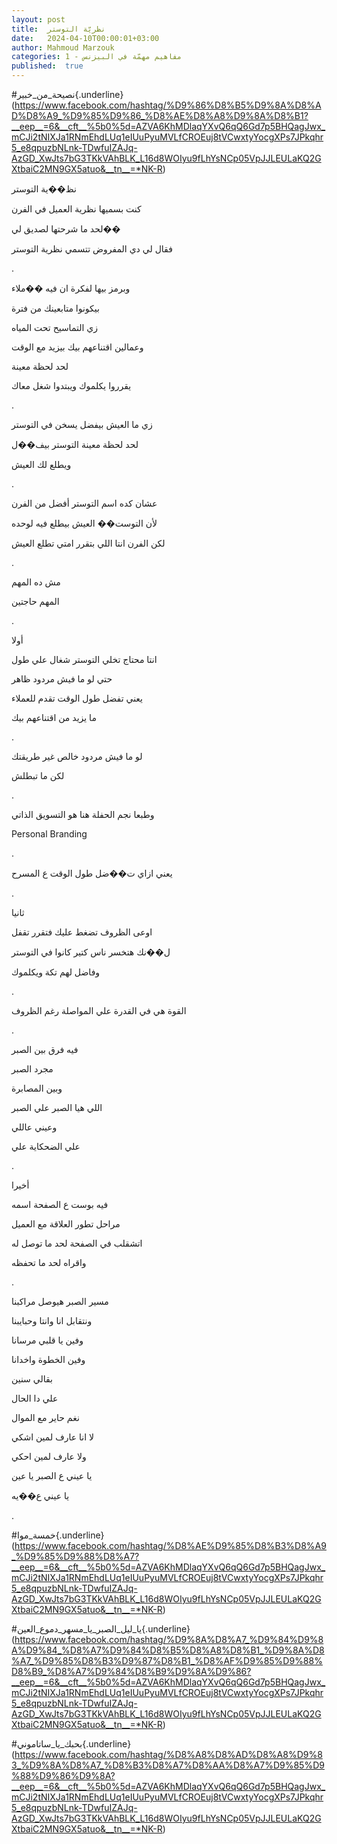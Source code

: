 ```yaml
---
layout: post
title:  نظريّة التوستر
date:   2024-04-10T00:00:01+03:00
author: Mahmoud Marzouk
categories: 1 - مفاهيم مهمّة في البيزنس
published:  true
---
```

\#نصيحة_من_خبير{.underline}(https://www.facebook.com/hashtag/%D9%86%D8%B5%D9%8A%D8%AD%D8%A9_%D9%85%D9%86_%D8%AE%D8%A8%D9%8A%D8%B1?__eep__=6&__cft__%5b0%5d=AZVA6KhMDlaqYXvQ6qQ6Gd7p5BHQagJwx_mCJi2tNIXJa1RNmEhdLUq1eIUuPyuMVLfCROEuj8tVCwxtyYocgXPs7JPkqhr5_e8qpuzbNLnk-TDwfuIZAJq-AzGD_XwJts7bG3TKkVAhBLK_L16d8WOIyu9fLhYsNCp05VpJJLEULaKQ2GXtbaiC2MN9GX5atuo&__tn__=*NK-R)

نظ��ية التوستر

كنت بسميها نظرية العميل في الفرن

لحد ما شرحتها لصديق لي��

فقال لي دي المفروض تتسمي نظرية التوستر

.

وبرمز بيها لفكرة ان فيه ��ملاء

بيكونوا متابعينك من فترة

زي التماسيح تحت المياه

وعمالين اقتناعهم بيك بيزيد مع الوقت

لحد لحظة معينة

يقرروا يكلموك ويبتدوا شغل معاك

.

زي ما العيش بيفضل يسخن في التوستر

لحد لحظة معينة التوستر بيف��ل

ويطلع لك العيش

.

عشان كده اسم التوستر أفضل من الفرن

لأن التوست�� العيش بيطلع فيه لوحده

لكن الفرن انتا اللي بتقرر امتي تطلع العيش

.

مش ده المهم

المهم حاجتين

.

أولا

انتا محتاج تخلي التوستر شغال علي طول

حتي لو ما فيش مردود ظاهر

يعني تفضل طول الوقت تقدم للعملاء

ما يزيد من اقتناعهم بيك

.

لو ما فيش مردود خالص غير طريقتك

لكن ما تبطلش

.

وطبعا نجم الحفلة هنا هو التسويق الذاتي

Personal Branding

.

يعني ازاي ت��ضل طول الوقت ع المسرح

.

ثانيا

اوعى الظروف تضغط عليك فتقرر تقفل

ل��نك هتخسر ناس كتير كانوا في التوستر

وفاضل لهم تكة ويكلموك

.

القوة هي في القدرة علي المواصلة رغم الظروف

.

فيه فرق بين الصبر

مجرد الصبر

وبين المصابرة

اللي هيا الصبر علي الصبر

وعيني عاللي

علي الضحكاية علي

.

أخيرا

فيه بوست ع الصفحة اسمه

مراحل تطور العلاقة مع العميل

اتشقلب في الصفحة لحد ما توصل له

واقراه لحد ما تحفظه

.

مسير الصبر هيوصل مراكبنا

ونتقابل انا وانتا وحبايبنا

وفين يا قلبي مرسانا

وفين الخطوة واخدانا

بقالي سنين

علي دا الحال

نغم حاير مع الموال

لا انا عارف لمين اشكي

ولا عارف لمين احكي

يا عيني ع الصبر يا عين

يا عيني ع��يه

.

\#خمسة_موا{.underline}(https://www.facebook.com/hashtag/%D8%AE%D9%85%D8%B3%D8%A9_%D9%85%D9%88%D8%A7?__eep__=6&__cft__%5b0%5d=AZVA6KhMDlaqYXvQ6qQ6Gd7p5BHQagJwx_mCJi2tNIXJa1RNmEhdLUq1eIUuPyuMVLfCROEuj8tVCwxtyYocgXPs7JPkqhr5_e8qpuzbNLnk-TDwfuIZAJq-AzGD_XwJts7bG3TKkVAhBLK_L16d8WOIyu9fLhYsNCp05VpJJLEULaKQ2GXtbaiC2MN9GX5atuo&__tn__=*NK-R)

\#يا_ليل_الصبر_يا_مسهر_دموع_العين{.underline}(https://www.facebook.com/hashtag/%D9%8A%D8%A7_%D9%84%D9%8A%D9%84_%D8%A7%D9%84%D8%B5%D8%A8%D8%B1_%D9%8A%D8%A7_%D9%85%D8%B3%D9%87%D8%B1_%D8%AF%D9%85%D9%88%D8%B9_%D8%A7%D9%84%D8%B9%D9%8A%D9%86?__eep__=6&__cft__%5b0%5d=AZVA6KhMDlaqYXvQ6qQ6Gd7p5BHQagJwx_mCJi2tNIXJa1RNmEhdLUq1eIUuPyuMVLfCROEuj8tVCwxtyYocgXPs7JPkqhr5_e8qpuzbNLnk-TDwfuIZAJq-AzGD_XwJts7bG3TKkVAhBLK_L16d8WOIyu9fLhYsNCp05VpJJLEULaKQ2GXtbaiC2MN9GX5atuo&__tn__=*NK-R)

\#بحبك_يا_ساتاموني{.underline}(https://www.facebook.com/hashtag/%D8%A8%D8%AD%D8%A8%D9%83_%D9%8A%D8%A7_%D8%B3%D8%A7%D8%AA%D8%A7%D9%85%D9%88%D9%86%D9%8A?__eep__=6&__cft__%5b0%5d=AZVA6KhMDlaqYXvQ6qQ6Gd7p5BHQagJwx_mCJi2tNIXJa1RNmEhdLUq1eIUuPyuMVLfCROEuj8tVCwxtyYocgXPs7JPkqhr5_e8qpuzbNLnk-TDwfuIZAJq-AzGD_XwJts7bG3TKkVAhBLK_L16d8WOIyu9fLhYsNCp05VpJJLEULaKQ2GXtbaiC2MN9GX5atuo&__tn__=*NK-R)
